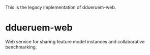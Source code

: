 This is the legacy implementation of ddueruem-web.

# ddueruem-web
Web service for sharing feature model instances and collaborative benchmarking.
